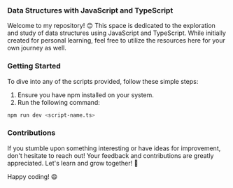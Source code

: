 ### Data Structures with JavaScript and TypeScript

Welcome to my repository! 😊 This space is dedicated to the exploration and study of data structures using JavaScript and TypeScript. While initially created for personal learning, feel free to utilize the resources here for your own journey as well.

### Getting Started

To dive into any of the scripts provided, follow these simple steps:

1. Ensure you have npm installed on your system.
2. Run the following command:

```bash
npm run dev <script-name.ts>
```

### Contributions

If you stumble upon something interesting or have ideas for improvement, don't hesitate to reach out! Your feedback and contributions are greatly appreciated. Let's learn and grow together! 🚀

Happy coding! 😄
